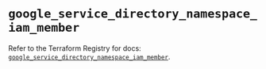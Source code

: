 # `google_service_directory_namespace_iam_member`

Refer to the Terraform Registry for docs: [`google_service_directory_namespace_iam_member`](https://registry.terraform.io/providers/hashicorp/google-beta/6.33.0/docs/resources/google_service_directory_namespace_iam_member).
